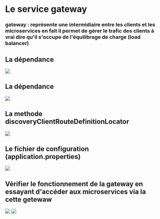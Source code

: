 <h1>Le service gateway </h1>
<h3>gateway : représente une intermidiaire entre les clients et les microservices en fait il permet de gérer le trafic des clients à vrai dire qu'il s'occupe de l'équilibrage de charge (load balancer) </h3>
<h2>La dépendance  </h2>
<kbd><img src="https://user-images.githubusercontent.com/80115513/199326441-2eec7695-f623-409c-b8b0-a8ef9796a97b.png"></kbd>
<h2>La dépendance  </h2>
<kbd><img src="https://user-images.githubusercontent.com/80115513/199326441-2eec7695-f623-409c-b8b0-a8ef9796a97b.png"></kbd>
<h2>La methode discoveryClientRouteDefinitionLocator  </h2>
<kbd><img src="https://user-images.githubusercontent.com/80115513/199328806-24ff1ba7-2212-486e-b258-8d6d771a5147.png"></kbd>
<h2>Le fichier de configuration (application.properties) </h2>
<kbd><img src="https://user-images.githubusercontent.com/80115513/199331319-1e307392-1886-41b1-99f5-38400bcfd0d3.png"></kbd>
<h2>Vérifier le fonctionnement de la gateway en essayant d'accéder aux microservices via la cette getewaw</h2>
<kbd><img src="https://user-images.githubusercontent.com/80115513/199331663-654db785-8f2b-4ee7-a59f-3e9cca66bbd6.png"></kbd>
<kbd><img src="https://user-images.githubusercontent.com/80115513/199331881-9d5152a6-a5b4-4c30-a377-0ce4cb45a2d2.png"></kbd>

